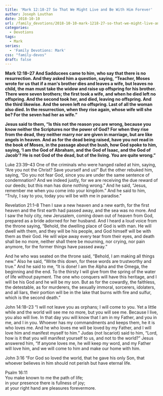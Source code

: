 ```yaml
---
title: 'Mark 12:18-27 So That We Might Live and Be With Him Forever'
author: Joseph Louthan
date: 2018-10-10
url: /family_devotions/2018-10-10-mark-1218-27-so-that-we-might-live-and-b.md/
categories:
  - Devotions
tags:
  - Mark
series:
  - 'Family Devotions: Mark'
css: "family-devos"
draft: false
---
```


**Mark 12:18–27 And Sadducees came to him, who say that there is no resurrection. And they asked him a question, saying, “Teacher, Moses wrote for us that if a man's brother dies and leaves a wife, but leaves no child, the man must take the widow and raise up offspring for his brother. There were seven brothers; the first took a wife, and when he died left no offspring. And the second took her, and died, leaving no offspring. And the third likewise. And the seven left no offspring. Last of all the woman also died. In the resurrection, when they rise again, whose wife will she be? For the seven had her as wife.”**

**Jesus said to them, “Is this not the reason you are wrong, because you know neither the Scriptures nor the power of God? For when they rise from the dead, they neither marry nor are given in marriage, but are like angels in heaven. And as for the dead being raised, have you not read in the book of Moses, in the passage about the bush, how God spoke to him, saying, ‘I am the God of Abraham, and the God of Isaac, and the God of Jacob’? He is not God of the dead, but of the living. You are quite wrong.”**

Luke 23:39–43 One of the criminals who were hanged railed at him, saying, “Are you not the Christ? Save yourself and us!” But the other rebuked him, saying, “Do you not fear God, since you are under the same sentence of condemnation? And we indeed justly, for we are receiving the due reward of our deeds; but this man has done nothing wrong.” And he said, “Jesus, remember me when you come into your kingdom.” And he said to him, “Truly, I say to you, today you will be with me in paradise.” 

Revelation 21:1–8 Then I saw a new heaven and a new earth, for the first heaven and the first earth had passed away, and the sea was no more. And I saw the holy city, new Jerusalem, coming down out of heaven from God, prepared as a bride adorned for her husband. And I heard a loud voice from the throne saying, “Behold, the dwelling place of God is with man. He will dwell with them, and they will be his people, and God himself will be with them as their God. He will wipe away every tear from their eyes, and death shall be no more, neither shall there be mourning, nor crying, nor pain anymore, for the former things have passed away.”

And he who was seated on the throne said, “Behold, I am making all things new.” Also he said, “Write this down, for these words are trustworthy and true.” And he said to me, “It is done! I am the Alpha and the Omega, the beginning and the end. To the thirsty I will give from the spring of the water of life without payment. The one who conquers will have this heritage, and I will be his God and he will be my son. But as for the cowardly, the faithless, the detestable, as for murderers, the sexually immoral, sorcerers, idolaters, and all liars, their portion will be in the lake that burns with fire and sulfur, which is the second death.” 

John 14:18–23 “I will not leave you as orphans; I will come to you. Yet a little while and the world will see me no more, but you will see me. Because I live, you also will live. In that day you will know that I am in my Father, and you in me, and I in you. Whoever has my commandments and keeps them, he it is who loves me. And he who loves me will be loved by my Father, and I will love him and manifest myself to him.” Judas (not Iscariot) said to him, “Lord, how is it that you will manifest yourself to us, and not to the world?” Jesus answered him, “If anyone loves me, he will keep my word, and my Father will love him, and we will come to him and make our home with him.

John 3:16 “For God so loved the world, that he gave his only Son, that whoever believes in him should not perish but have eternal life.

Psalm 16:11  
You make known to me the path of life;  
  in your presence there is fullness of joy;  
  at your right hand are pleasures forevermore.
